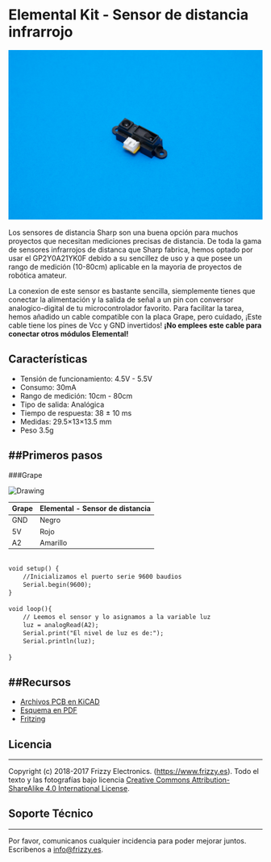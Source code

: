 # Elemental Kit - Sensor de distancia infrarrojo

[![Texto alternativo](images/sharp.jpg "Sensor de distancia")](www.frizzy.es/grape)


Los sensores de distancia Sharp son una buena opción para muchos proyectos que necesitan mediciones precisas de distancia. De toda la gama de sensores infrarrojos de distanca que Sharp fabrica, hemos optado por usar el GP2Y0A21YK0F debido a su sencillez de uso y a que posee un rango de medición (10-80cm) aplicable en la mayoria de proyectos de robótica amateur. 

La conexion de este sensor es bastante sencilla, siemplemente tienes que conectar la alimentación y la salida de señal a un pin con conversor analogico-digital de tu microcontrolador favorito. Para facilitar la tarea, hemos añadido un cable compatible con la placa Grape, pero cuidado, ¡Este cable tiene los pines de Vcc y GND invertidos! **¡No emplees este cable para conectar otros módulos Elemental!**


## Características

* Tensión de funcionamiento: 4.5V - 5.5V
* Consumo: 30mA
* Rango de medición: 10cm - 80cm
* Tipo de salida: Analógica
* Tiempo de respuesta: 38 ± 10 ms
* Medidas: 29.5×13×13.5 mm
* Peso 3.5g

##Primeros pasos
--------

###Grape


<img src="../images/montaje_sharp.png" alt="Drawing" style="width: 600px;"/>

| Grape | Elemental - Sensor de distancia |
| ----- | ----------------- |
| GND   | Negro             |
| 5V    | Rojo              |
| A2    | Amarillo          |


```arduino

void setup() {
    //Inicializamos el puerto serie 9600 baudios
    Serial.begin(9600);
}

void loop(){
    // Leemos el sensor y lo asignamos a la variable luz
    luz = analogRead(A2);
    Serial.print("El nivel de luz es de:");
    Serial.println(luz);

}
```


##Recursos
-------

-   [Archivos PCB en KiCAD](https://github.com/FrizzyElectronics/BasicModule-II)
-   [Esquema en PDF](https://raw.githubusercontent.com/FrizzyElectronics/BasicModule-II/master/pdf/BasicModule-II.pdf "File:BasicModule-II.pdf")
-   [Fritzing](https://raw.githubusercontent.com/FrizzyElectronics/AtomModulesFritzingParts/master/FritzingParts/Atom_LDR.fzpz "File:BasicModule-II.pdf")

## Licencia
-------
Copyright (c) 2018-2017 Frizzy Electronics. (https://www.frizzy.es). Todo el texto y las fotografías bajo licencia <a rel="license" href="http://creativecommons.org/licenses/by-sa/4.0/">Creative Commons Attribution-ShareAlike 4.0 International License</a>. <a rel="license" href="http://creativecommons.org/licenses/by-sa/4.0/"> </a>

## Soporte Técnico
-------
Por favor, comunicanos cualquier incidencia para poder mejorar juntos. Escribenos a [info@frizzy.es](info@frizzy.es). 
